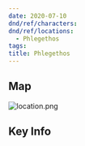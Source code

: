 ```yaml
---
date: 2020-07-10
dnd/ref/characters:
dnd/ref/locations:
  - Phlegethos
tags:
title: Phlegethos
---
```


## Map

![location.png](/images/dnd/location.png)

## Key Info
